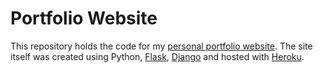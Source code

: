 # Portfolio Website

This repository holds the code for my [personal portfolio website](https://studentoftheworld.herokuapp.com/). The site itself was created using Python, [Flask](https://flask.palletsprojects.com/en/2.1.x/), [Django](https://www.djangoproject.com/) and hosted with [Heroku](https://www.heroku.com/). 
